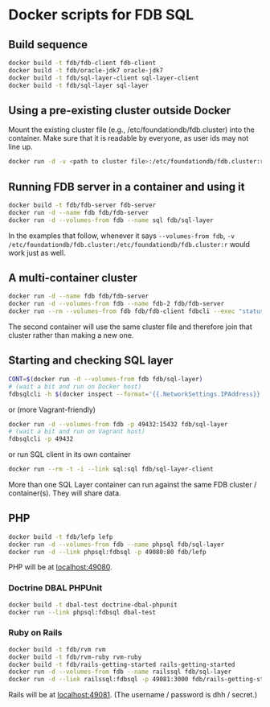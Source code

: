 # Docker scripts for FDB SQL #

## Build sequence ##

```bash
docker build -t fdb/fdb-client fdb-client
docker build -t fdb/oracle-jdk7 oracle-jdk7
docker build -t fdb/sql-layer-client sql-layer-client
docker build -t fdb/sql-layer sql-layer
```

## Using a pre-existing cluster outside Docker

Mount the existing cluster file (e.g., /etc/foundationdb/fdb.cluster) into the container.
Make sure that it is readable by everyone, as user ids may not line up.

```bash
docker run -d -v <path to cluster file>:/etc/foundationdb/fdb.cluster:r fdb/sql-layer
```

## Running FDB server in a container and using it

```bash
docker build -t fdb/fdb-server fdb-server
docker run -d --name fdb fdb/fdb-server
docker run -d --volumes-from fdb --name sql fdb/sql-layer
```

In the examples that follow, whenever it says ```--volumes-from fdb```,
```-v /etc/foundationdb/fdb.cluster:/etc/foundationdb/fdb.cluster:r```
would work just as well.

## A multi-container cluster

```bash
docker run -d --name fdb fdb/fdb-server
docker run -d --volumes-from fdb --name fdb-2 fdb/fdb-server
docker run --rm --volumes-from fdb fdb/fdb-client fdbcli --exec "status details"
```

The second container will use the same cluster file and therefore join
that cluster rather than making a new one.

## Starting and checking SQL layer ##

```bash
CONT=$(docker run -d --volumes-from fdb fdb/sql-layer)
# (wait a bit and run on Docker host)
fdbsqlcli -h $(docker inspect --format='{{.NetworkSettings.IPAddress}}' $CONT)
```

or (more Vagrant-friendly)

```bash
docker run -d --volumes-from fdb -p 49432:15432 fdb/sql-layer
# (wait a bit and run on Vagrant host)
fdbsqlcli -p 49432
```

or run SQL client in its own container

```bash
docker run --rm -t -i --link sql:sql fdb/sql-layer-client
```

More than one SQL Layer container can run against the same FDB cluster
/ container(s).  They will share data.

## PHP ##

```bash
docker build -t fdb/lefp lefp
docker run -d --volumes-from fdb --name phpsql fdb/sql-layer
docker run -d --link phpsql:fdbsql -p 49080:80 fdb/lefp
```

PHP will be at [localhost:49080](http://localhost:49080/).

### Doctrine DBAL PHPUnit ###

```bash
docker build -t dbal-test doctrine-dbal-phpunit
docker run --link phpsql:fdbsql dbal-test
```

### Ruby on Rails ###

```bash
docker build -t fdb/rvm rvm
docker build -t fdb/rvm-ruby rvm-ruby
docker build -t fdb/rails-getting-started rails-getting-started
docker run -d --volumes-from fdb --name railssql fdb/sql-layer
docker run -d --link railssql:fdbsql -p 49081:3000 fdb/rails-getting-started
```

Rails will be at [localhost:49081](http://localhost:49081/).
(The username / password is dhh / secret.)

